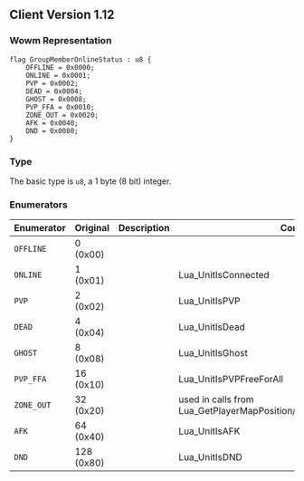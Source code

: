 ## Client Version 1.12

### Wowm Representation
```rust,ignore
flag GroupMemberOnlineStatus : u8 {
    OFFLINE = 0x0000;    
    ONLINE = 0x0001;    
    PVP = 0x0002;    
    DEAD = 0x0004;    
    GHOST = 0x0008;    
    PVP_FFA = 0x0010;    
    ZONE_OUT = 0x0020;    
    AFK = 0x0040;    
    DND = 0x0080;    
}
```
### Type
The basic type is `u8`, a 1 byte (8 bit) integer.
### Enumerators
| Enumerator | Original  | Description | Comment |
| --------- | -------- | ----------- | ------- |
| `OFFLINE` | 0 (0x00) |  |  |
| `ONLINE` | 1 (0x01) |  | Lua_UnitIsConnected |
| `PVP` | 2 (0x02) |  | Lua_UnitIsPVP |
| `DEAD` | 4 (0x04) |  | Lua_UnitIsDead |
| `GHOST` | 8 (0x08) |  | Lua_UnitIsGhost |
| `PVP_FFA` | 16 (0x10) |  | Lua_UnitIsPVPFreeForAll |
| `ZONE_OUT` | 32 (0x20) |  | used in calls from Lua_GetPlayerMapPosition/Lua_GetBattlefieldFlagPosition |
| `AFK` | 64 (0x40) |  | Lua_UnitIsAFK |
| `DND` | 128 (0x80) |  | Lua_UnitIsDND |
